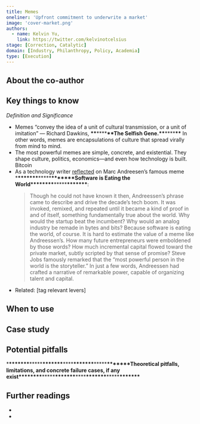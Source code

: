 ```yaml
---
title: Memes
oneliner: 'Upfront commitment to underwrite a market'
image: 'cover-market.png'
authors:
  - name: Kelvin Yu,
    link: https://twitter.com/kelvinotcelsius
stage: [Correction, Catalytic]
domain: [Industry, Philanthropy, Policy, Academia]
type: [Execution]
---
```


## About the co-author

## Key things to know

_Definition and Significance_

- Memes “convey the idea of a unit of cultural transmission, or a unit of imitation” — Richard Dawkins, **\*\***\*\*\*\***\*\***The Selfish Gene.**\*\***\*\*\*\***\*\*** In other words, memes are encapsulations of culture that spread virally from mind to mind.
- The most powerful memes are simple, concrete, and existential. They shape culture, politics, economics—and even how technology is built. Bitcoin
- As a technology writer [reflected](https://thegeneralist.substack.com/p/katherine-boyle#:~:text=Though%20he%20could,talent%20and%20capital.) on Marc Andreesen’s famous meme \***\*\*\*\*\*\*\***\*\*\*\*\***\*\*\*\*\*\*\***Software is Eating the World\***\*\*\*\*\*\*\***\*\*\*\*\***\*\*\*\*\*\*\***:
  > Though he could not have known it then, Andreessen’s phrase came to describe and drive the decade’s tech boom. It was invoked, remixed, and repeated until it became a kind of proof in and of itself, something fundamentally true about the world. Why would the startup beat the incumbent? Why would an analog industry be remade in bytes and bits? Because software is eating the world, of course.
  > It is hard to estimate the value of a meme like Andreessen’s. How many future entrepreneurs were emboldened by those words? How much incremental capital flowed toward the private market, subtly scripted by that sense of promise? Steve Jobs famously remarked that the “most powerful person in the world is the storyteller.” In just a few words, Andreessen had crafted a narrative of remarkable power, capable of organizing talent and capital.
- Related: [tag relevant levers]

## When to use

## Case study

## Potential pitfalls

\***\*\*\*\*\*\*\***\*\*\*\*\***\*\*\*\*\*\*\***\*\*\*\***\*\*\*\*\*\*\***\*\*\*\*\***\*\*\*\*\*\*\***Theoretical pitfalls, limitations, and concrete failure cases, if any exist\***\*\*\*\*\*\*\***\*\*\*\*\***\*\*\*\*\*\*\***\*\*\*\***\*\*\*\*\*\*\***\*\*\*\*\***\*\*\*\*\*\*\***

## Further readings

-
-
